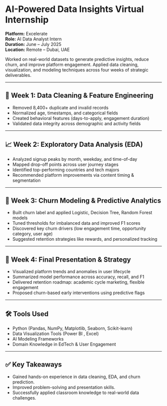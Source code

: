 # AI-Powered Data Insights Virtual Internship

**Platform:** Excelerate    
**Role:** AI Data Analyst Intern  
**Duration:** June – July 2025  
**Location:** Remote – Dubai, UAE  

Worked on real-world datasets to generate predictive insights, reduce churn, and improve platform engagement. Applied data cleaning, visualization, and modeling techniques across four weeks of strategic deliverables.

---

## 🧹 Week 1: Data Cleaning & Feature Engineering
- Removed 8,400+ duplicate and invalid records  
- Normalized age, timestamps, and categorical fields  
- Created behavioral features (days-to-apply, engagement duration)  
- Validated data integrity across demographic and activity fields

---

## 📈 Week 2: Exploratory Data Analysis (EDA)
- Analyzed signup peaks by month, weekday, and time-of-day  
- Mapped drop-off points across user journey stages  
- Identified top-performing countries and tech majors  
- Recommended platform improvements via content timing & segmentation

---

## 🧮 Week 3: Churn Modeling & Predictive Analytics
- Built churn label and applied Logistic, Decision Tree, Random Forest models  
- Tuned thresholds for imbalanced data and improved F1 scores  
- Discovered key churn drivers (low engagement time, opportunity category, user age)  
- Suggested retention strategies like rewards, and personalized tracking

---

## 🎯 Week 4: Final Presentation & Strategy
- Visualized platform trends and anomalies in user lifecycle  
- Summarized model performance across accuracy, recall, and F1  
- Delivered retention roadmap: academic cycle marketing, flexible engagement  
- Proposed churn-based early interventions using predictive flags

---

## 🛠️ Tools Used
- Python (Pandas, NumPy, Matplotlib, Seaborn, Scikit-learn)  
- Data Visualization Tools (Power BI , Excel) 
- AI Modeling Frameworks  
- Domain Knowledge in EdTech & User Engagement

---

## ✅ Key Takeaways
- Gained hands-on experience in data cleaning, EDA, and churn prediction.
- Improved problem-solving and presentation skills.
- Successfully applied classroom knowledge to real-world data challenges.

